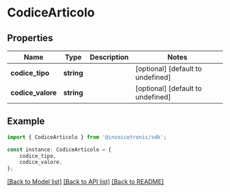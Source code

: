 # CodiceArticolo


## Properties

Name | Type | Description | Notes
------------ | ------------- | ------------- | -------------
**codice_tipo** | **string** |  | [optional] [default to undefined]
**codice_valore** | **string** |  | [optional] [default to undefined]

## Example

```typescript
import { CodiceArticolo } from '@invoicetronic/sdk';

const instance: CodiceArticolo = {
    codice_tipo,
    codice_valore,
};
```

[[Back to Model list]](../README.md#documentation-for-models) [[Back to API list]](../README.md#documentation-for-api-endpoints) [[Back to README]](../README.md)
